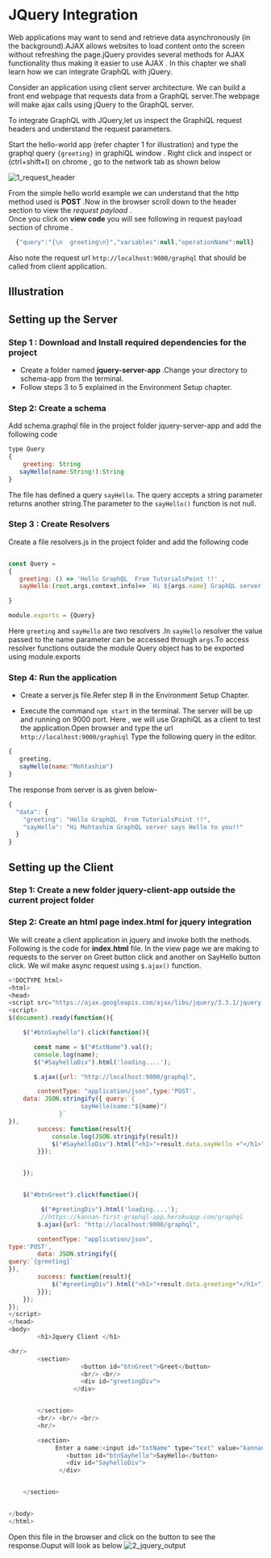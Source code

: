 
# JQuery Integration

Web applications may want to send and retrieve data asynchronously (in the background).AJAX allows websites to load content onto the screen without refreshing the page.jQuery provides several methods for AJAX functionality thus making it easier to use AJAX . In this chapter we shall learn how we can integrate GraphQL with jQuery.  
  
Consider an application using client server architecture. We can build a front end webpage that requests data from a GraphQL server.The webpage will make ajax calls using jQuery to the GraphQL server.

To integrate GraphQL with JQuery,let us inspect the GraphiQL request headers and understand the request parameters.  

Start the hello-world app (refer chapter 1 for illustration) and type the  graphql query `{greeting}` in graphiQL window . Right click and inspect or (ctrl+shift+I) on chrome , go to the network tab as shown below

![1_request_header](https://user-images.githubusercontent.com/9062443/44342005-4f327280-a4a7-11e8-87ff-8afd3bf3547e.png)

From the simple hello world example we can understand that the http method used is **POST** .Now in the browser scroll down to the header section to view the *request payload* .  
Once you click on **view code** you will see following in request payload section of chrome .  

```javascript
  {"query":"{\n  greeting\n}","variables":null,"operationName":null}

```

Also note the request url `http://localhost:9000/graphql` that should be called from client application.

## Illustration

## Setting up the Server

### Step 1 : Download and Install required dependencies for the project

- Create a folder named **jquery-server-app** .Change your directory to schema-app from the terminal.
- Follow steps 3 to 5 explained in the Environment Setup chapter.  

### Step 2: Create a schema

Add schema.graphql file in the project folder jquery-server-app and add the following code  

```javascript
type Query
{
    greeting: String
   sayHello(name:String!):String
}

```

The file has defined a query `sayHello`. The query accepts a string parameter returns another string.The parameter to the `sayHello()` function is not null.

### Step 3 : Create Resolvers

Create a file resolvers.js in the project folder and add the following code

```javascript

const Query =
{
   greeting: () => 'Hello GraphQL  From TutorialsPoint !!' ,
   sayHello:(root,args,context,info)=> `Hi ${args.name} GraphQL server says Hello to you!!`

}

module.exports = {Query}

```

Here `greeting` and `sayHello` are two resolvers .In `sayHello` resolver the value passed to the name parameter can be accessed through `args`.To access resolver functions outside the module Query object has to be exported using module.exports

### Step 4: Run the application

- Create a server.js file.Refer step 8 in the Environment Setup Chapter.

- Execute the command `npm start` in the terminal. The server will be up and running on 9000 port. Here , we will use GraphiQL as a client to test the application.Open browser and type the url `http://localhost:9000/graphiql` Type the following query in the editor.

```javascript
{
   greeting,
   sayHello(name:"Mohtashim")
}

```

The response from server is as given below-

```javascript
{
  "data": {
    "greeting": "Hello GraphQL  From TutorialsPoint !!",
    "sayHello": "Hi Mohtashim GraphQL server says Hello to you!!"
  }
}

```

## Setting up the Client

### Step 1: Create a new folder **jquery-client-app** outside the current project folder

### Step 2: Create an html page **index.html** for jquery integration

We will create a client application in jquery and invoke both the methods. Following is the code for **index.html** file.
In the view page we are making to requests to the server on Greet button click and another on SayHello button click. We wil make
async request using `$.ajax()` function.

```javascript
<!DOCTYPE html>
<html>
<head>
<script src="https://ajax.googleapis.com/ajax/libs/jquery/3.3.1/jquery.min.js"></script>
<script>
$(document).ready(function(){

    $("#btnSayhello").click(function(){

       const name = $("#txtName").val();
       console.log(name);
       $("#SayhelloDiv").html('loading....');

       $.ajax({url: "http://localhost:9000/graphql",

        contentType: "application/json",type:'POST',
    data: JSON.stringify({ query:`{
                    sayHello(name:"${name}")
              }`
}),
        success: function(result){
            console.log(JSON.stringify(result))
            $("#SayhelloDiv").html("<h1>"+result.data.sayHello +"</h1>");
        }});


    });


    $("#btnGreet").click(function(){

         $("#greetingDiv").html('loading....');
         //https://kannan-first-graphql-app.herokuapp.com/graphql
        $.ajax({url: "http://localhost:9000/graphql",

        contentType: "application/json",
type:'POST',
        data: JSON.stringify({
query:`{greeting}`
}),
        success: function(result){
            $("#greetingDiv").html("<h1>"+result.data.greeting+"</h1>");
        }});
    });
});
</script>
</head>
<body>
        <h1>Jquery Client </h1>

<hr/>
        <section>
                    <button id="btnGreet">Greet</button>
                    <br/> <br/>
                    <div id="greetingDiv">
                  </div>


        </section>
        <br/> <br/> <br/>
        <hr/>

        <section>
             Enter a name:<input id="txtName" type="text" value="kannan"/>
                <button id="btnSayhello">SayHello</button>
                <div id="SayhelloDiv">
              </div>


    </section>


</body>
</html>

```

Open this file in the browser and click on the button to see the response.Ouput will look as below
![2_jquery_output](https://user-images.githubusercontent.com/9062443/44388206-2791e780-a545-11e8-9df6-20fc55625ac7.png)
